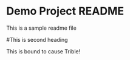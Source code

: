 # Demo Project README

This is a sample readme file

#This is second heading

This is bound to cause Trible!
